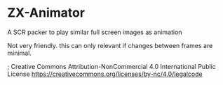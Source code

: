 # ZX-Animator
A SCR packer to play similar full screen images as animation  

Not very friendly. this can only relevant if changes between frames are minimal. 


; Creative Commons Attribution-NonCommercial 4.0 International Public License 
https://creativecommons.org/licenses/by-nc/4.0/legalcode
